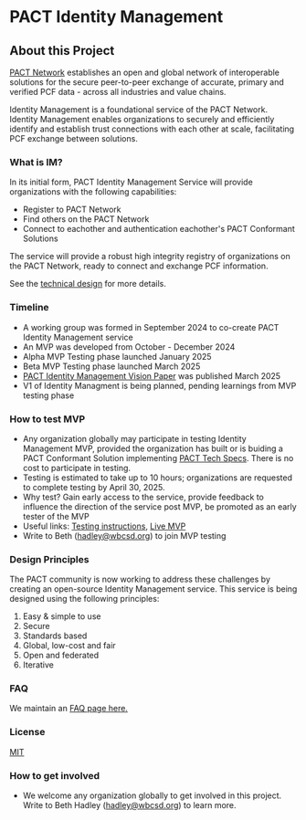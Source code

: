 # PACT Identity Management

## About this Project

[PACT Network](https://www.carbon-transparency.org/network) establishes an open and global network of interoperable solutions for the secure peer-to-peer exchange of accurate, primary and verified PCF data - across all industries and value chains.

Identity Management is a foundational service of the PACT Network. Identity Management enables organizations to securely and efficiently identify and establish trust connections with each other at scale, facilitating PCF exchange between solutions.

### What is IM?
In its initial form, PACT Identity Management Service will provide organizations with the following capabilities:
- Register to PACT Network
- Find others on the PACT Network
- Connect to eachother and authentication eachother's PACT Conformant Solutions

The service will provide a robust high integrity registry of organizations on the PACT Network, ready to connect and exchange PCF information.

See the [technical design](https://github.com/wbcsd/pact-directory/blob/main/docs/authentication-as-a-service-design.md) for more details.

### Timeline
- A working group was formed in September 2024 to co-create PACT Identity Management service
- An MVP was developed from October - December 2024
- Alpha MVP Testing phase launched January 2025
- Beta MVP Testing phase launched March 2025
- [PACT Identity Management Vision Paper](https://www.carbon-transparency.org/resources/pact-identity-management-vision-paper) was published March 2025
- V1 of Identity Managment is being planned, pending learnings from MVP testing phase

### How to test MVP
- Any organization globally may participate in testing Identity Management MVP, provided the organization has built or is buiding a PACT Conformant Solution implementing [PACT Tech Specs](https://wbcsd.github.io/data-exchange-protocol/v2/). There is no cost to participate in testing.
- Testing is estimated to take up to 10 hours; organizations are requested to complete testing by April 30, 2025.
- Why test? Gain early access to the service, provide feedback to influence the direction of the service post MVP, be promoted as an early tester of the MVP
- Useful links: [Testing instructions](https://github.com/wbcsd/pact-directory/blob/main/docs/integration-guide.md), [Live MVP](https://pact-directory-portal.onrender.com/)
- Write to Beth (hadley@wbcsd.org) to join MVP testing

### Design Principles 
The PACT community is now working to address these challenges by creating an open-source Identity Management service. This service is being designed using the following principles:
1. Easy & simple to use
2. Secure
3. Standards based
4. Global, low-cost and fair
5. Open and federated
6. Iterative
   
### FAQ
We maintain an [FAQ page here.](https://github.com/wbcsd/pact-directory/blob/main/docs/FAQ.md)

### License
[MIT](https://opensource.org/license/mit)

### How to get involved
- We welcome any organization globally to get involved in this project. Write to Beth Hadley (hadley@wbcsd.org) to learn more.
